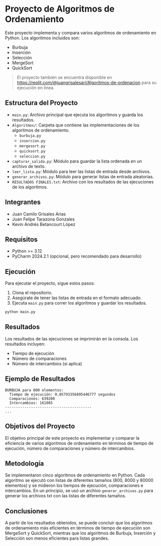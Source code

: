 # Proyecto de Algoritmos de Ordenamiento

Este proyecto implementa y compara varios algoritmos de ordenamiento en Python. Los algoritmos incluidos son:

- Burbuja
- Inserción
- Selección
- MergeSort
- QuickSort

> El proyecto también se encuentra disponible en https://replit.com/@juangrisalesari/Algoritmos-de-ordenacion para su ejecución en línea.

## Estructura del Proyecto

- `main.py`: Archivo principal que ejecuta los algoritmos y guarda los resultados.
- `Algoritmos/`: Carpeta que contiene las implementaciones de los algoritmos de ordenamiento.
  - `burbuja.py`
  - `insercion.py`
  - `mergesort.py`
  - `quicksort.py`
  - `seleccion.py`
- `capturar_salida.py`: Módulo para guardar la lista ordenada en un archivo de texto.
- `leer_lista.py`: Módulo para leer las listas de entrada desde archivos.
- `generar_archivos.py`: Módulo para generar listas de entrada aleatorias.
- `RESULTADOS FINALES.txt`: Archivo con los resultados de las ejecuciones de los algoritmos.

## Integrantes

- Juan Camilo Grisales Arias
- Juan Felipe Tarazona Gonzales
- Kevin Andrés Betancourt López

## Requisitos

- Python >= 3.12
- PyCharm 2024.2.1 (opcional, pero recomendado para desarrollo)

## Ejecución

Para ejecutar el proyecto, sigue estos pasos:

1. Clona el repositorio.
2. Asegúrate de tener las listas de entrada en el formato adecuado.
3. Ejecuta `main.py` para correr los algoritmos y guardar los resultados.

```bash
python main.py
```

## Resultados

Los resultados de las ejecuciones se imprimirán en la consola. Los resultados incluyen:

- Tiempo de ejecución
- Número de comparaciones
- Número de intercambios (si aplica)

## Ejemplo de Resultados

```plaintext
BURBUJA para 800 elementos:
  Tiempo de ejecución: 0.05793356895446777 segundos
  Comparaciones: 639200
  Intercambios: 161065
----------------------------------------
...
```

## Objetivos del Proyecto

El objetivo principal de este proyecto es implementar y comparar la eficiencia de varios algoritmos de ordenamiento en términos de tiempo de ejecución, número de comparaciones y número de intercambios.

## Metodología

Se implementaron cinco algoritmos de ordenamiento en Python. Cada algoritmo se ejecutó con listas de diferentes tamaños (800, 8000 y 80000 elementos) y se midieron los tiempos de ejecución, comparaciones e intercambios. En un principio, se usó un archivo `generar_archivos.py` para generar los archivos txt con las listas de diferentes tamaños.

## Conclusiones

A partir de los resultados obtenidos, se puede concluir que los algoritmos de ordenamiento más eficientes en términos de tiempo de ejecución son MergeSort y QuickSort, mientras que los algoritmos de Burbuja, Inserción y Selección son menos eficientes para listas grandes.
